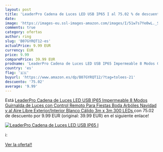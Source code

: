 ```yaml
---
layout: post
title: 'LeaderPro Cadena de Luces LED USB IP65 I al 75.02 % de descuento'
date: 
image: 'https://images-eu.ssl-images-amazon.com/images/I/51w7s7Ye0wL._SL200_.jpg'
comments: true
category: ofertas
author: ring
slug: 'B07GYRQT12-es'
actualPrice: 9.99 EUR
currency: EUR
price: 9.99
comparePrice: 39.99 EUR
prodname: 'LeaderPro Cadena de Luces LED USB IP65 Impermeable 8 Modos Guirnalda de Luces con Control Remoto Para Fiestas Boda Arbóles Navidad y al Aire Libre Exterior/Interior  Blanco Cálido 3m x 3m 300 LEDs '
country: 'es'
flag: '🇪🇸'
buyurl: 'https://www.amazon.es/dp/B07GYRQT12/?tag=tolees-21'
descuento: '75.02'
average: '9.99'
---
```


Está [LeaderPro Cadena de Luces LED USB IP65 Impermeable 8 Modos Guirnalda de Luces con Control Remoto Para Fiestas Boda Arbóles Navidad y al Aire Libre Exterior/Interior  Blanco Cálido 3m x 3m 300 LEDs ](https://www.amazon.es/dp/B07GYRQT12/?tag=tolees-21) con 75.02 de descuento por 9.99 EUR (original: 39.99 EUR) en el siguiente enlace!

[![LeaderPro Cadena de Luces LED USB IP65 I](https://images-eu.ssl-images-amazon.com/images/I/51w7s7Ye0wL._SL200_.jpg)](https://www.amazon.es/dp/B07GYRQT12/?tag=tolees-21)

ℹ️:


[Ver la oferta!!](https://www.amazon.es/dp/B07GYRQT12/?tag=tolees-21)
